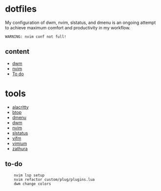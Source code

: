 # dotfiles
My configuration of dwm, nvim, slstatus, and dmenu is an ongoing attempt to achieve maximum comfort and productivity in my workflow.

```text
WARNING: nvim conf not full!
```

## content
- [dwm](dwm)
- [nvim](nvim)
- [To do](#to-do)

# tools
- [alacritty](https://github.com/alacritty/alacritty)
- [btop](https://github.com/aristocratos/btop)
- [dmenu](https://tools.suckless.org/dmenu/)
- [dwm](https://dwm.suckless.org/)
- [nvim](https://neovim.io/)
- [slstatus](https://tools.suckless.org/slstatus/)
- [vifm](https://vifm.info/)
- [vimium](https://github.com/philc/vimium)
- [zathura](https://pwmt.org/projects/zathura/)

## to-do
```text
    nvim lsp setup 
    nvim refactor custom/plug/plugins.lua 
    dwm change colors
```
